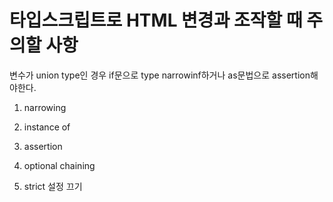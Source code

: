 # 타입스크립트로 HTML 변경과 조작할 때 주의할 사항

변수가 union type인 경우 if문으로 type narrowinf하거나 as문법으로 assertion해야한다.

1. narrowing

2. instance of

3. assertion

4. optional chaining

5. strict 설정 끄기